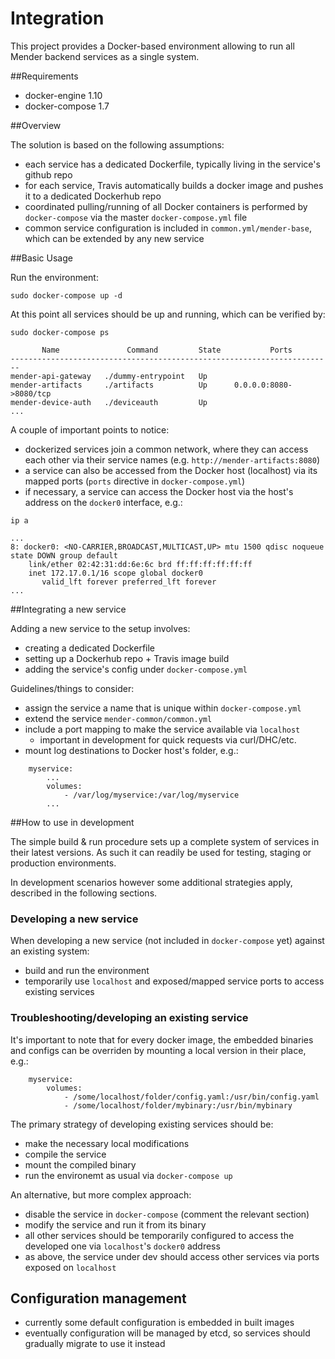 # Integration

This project provides a Docker-based environment allowing to run all Mender
backend services as a single system.

##Requirements

* docker-engine 1.10
* docker-compose 1.7

##Overview

The solution is based on the following assumptions:

* each service has a dedicated Dockerfile, typically living in the service's
  github repo
* for each service, Travis automatically builds a docker image and pushes it to
  a dedicated Dockerhub repo
* coordinated pulling/running of all Docker containers is performed by
  `docker-compose` via the master `docker-compose.yml` file
* common service configuration is included in `common.yml/mender-base`, which
  can be extended by any new service

##Basic Usage

Run the environment:

```
sudo docker-compose up -d
```

At this point all services should be up and running, which can be verified by:

```
sudo docker-compose ps

       Name               Command         State           Ports
------------------------------------------------------------------------
mender-api-gateway   ./dummy-entrypoint   Up
mender-artifacts     ./artifacts          Up      0.0.0.0:8080->8080/tcp
mender-device-auth   ./deviceauth         Up
...

```

A couple of important points to notice:

* dockerized services join a common network, where they can access each other
  via their service names (e.g. `http://mender-artifacts:8080`)
* a service can also be accessed from the Docker host (localhost) via its mapped
  ports (`ports` directive in `docker-compose.yml`)
* if necessary, a service can access the Docker host via the host's address on
  the `docker0` interface, e.g.:

```
ip a

...
8: docker0: <NO-CARRIER,BROADCAST,MULTICAST,UP> mtu 1500 qdisc noqueue state DOWN group default
    link/ether 02:42:31:dd:6e:6c brd ff:ff:ff:ff:ff:ff
    inet 172.17.0.1/16 scope global docker0
       valid_lft forever preferred_lft forever
...
```

##Integrating a new service

Adding a new service to the setup involves:

* creating a dedicated Dockerfile
* setting up a Dockerhub repo + Travis image build
* adding the service's config under `docker-compose.yml`

Guidelines/things to consider:

* assign the service a name that is unique within `docker-compose.yml`
* extend the service `mender-common/common.yml`
* include a port mapping to make the service available via `localhost`
    * important in development for quick requests via curl/DHC/etc.
* mount log destinations to Docker host's folder, e.g.:

```
    myservice:
        ...
        volumes:
            - /var/log/myservice:/var/log/myservice
        ...
```

##How to use in development

The simple build & run procedure sets up a complete system of services in their
latest versions. As such it can readily be used for testing, staging or production
environments.

In development scenarios however some additional strategies apply, described in
the following sections.

### Developing a new service
When developing a new service (not included in `docker-compose` yet) against an
existing system:

* build and run the environment
* temporarily use `localhost` and exposed/mapped service ports to access
  existing services

### Troubleshooting/developing an existing service
It's important to note that for every docker image, the embedded binaries and
configs can be overriden by mounting a local version in their place, e.g.:

```
    myservice:
        volumes:
            - /some/localhost/folder/config.yaml:/usr/bin/config.yaml
            - /some/localhost/folder/mybinary:/usr/bin/mybinary
```
The primary strategy of developing existing services should be:
* make the necessary local modifications
* compile the service
* mount the compiled binary
* run the environemt as usual via ```docker-compose up```

An alternative, but more complex approach:
* disable the service in `docker-compose` (comment the relevant section)
* modify the service and run it from its binary
* all other services should be temporarily configured to access the developed
  one via `localhost`'s `docker0` address
* as above, the service under dev should access other services via ports exposed
  on `localhost`

## Configuration management
* currently some default configuration is embedded in built images
* eventually configuration will be managed by etcd, so services should gradually
migrate to use it instead
